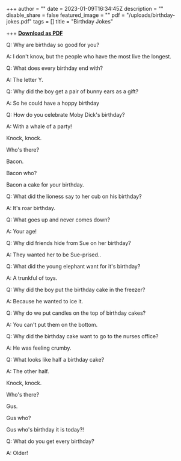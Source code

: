 +++
author = ""
date = 2023-01-09T16:34:45Z
description = ""
disable_share = false
featured_image = ""
pdf = "/uploads/birthday-jokes.pdf"
tags = []
title = "Birthday Jokes"

+++
[**Download as PDF**](/uploads/6920.st)

Q: Why are birthday so good for you? 

A: I don't know, but the people who have the most live the longest. 

Q: What does every birthday end with? 

A: The letter Y. 

Q: Why did the boy get a pair of bunny ears as a gift? 

A: So he could have a hoppy birthday 

Q: How do you celebrate Moby Dick's birthday? 

A: With a whale of a party! 

Knock, knock. 

Who's there? 

Bacon. 

Bacon who? 

Bacon a cake for your birthday. 

Q: What did the lioness say to her cub on his birthday? 

A: It's roar birthday. 

Q: What goes up and never comes down? 

A: Your age! 

Q: Why did friends hide from Sue on her birthday? 

A: They wanted her to be Sue-prised.. 

Q: What did the young elephant want for it's birthday? 

A: A trunkful of toys. 

Q: Why did the boy put the birthday cake in the freezer? 

A: Because he wanted to ice it. 

Q: Why do we put candles on the top of birthday cakes? 

A: You can't put them on the bottom. 

Q: Why did the birthday cake want to go to the nurses office? 

A: He was feeling crumby. 

Q: What looks like half a birthday cake? 

A: The other half. 

Knock, knock. 

Who's there? 

Gus. 

Gus who? 

Gus who's birthday it is today?! 

Q: What do you get every birthday?

A: Older!